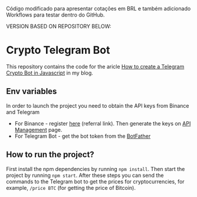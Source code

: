 Código modificado para apresentar cotações em BRL e também adicionado Workflows para testar dentro do GitHub.

VERSION BASED ON REPOSITORY BELOW:

# Crypto Telegram Bot

This repository contains the code for the aricle [How to create a Telegram Crypto Bot in Javascript](https://olefyrenko.com/blog/how-to-create-a-telegram-crypto-bot-in-javascript) in my blog.

## Env variables

In order to launch the project you need to obtain the API keys from Binance and Telegram

- For Binance - register [here](http://bit.ly/binance-telegram-bot) (referral link). Then generate the keys on [API Management](https://www.binance.com/en/my/settings/api-management) page.
- For Telegram Bot - get the bot token from the [BotFather](https://t.me/botfather)

## How to run the project?

First install the npm dependencies by running `npm install`. Then start the project by running `npm start`. After these steps you can send the commands to the Telegram bot to get the prices for cryptocurrencies, for example, `/price BTC` (for getting the price of Bitcoin).

